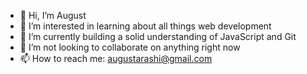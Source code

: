 - 👋 Hi, I’m August
- 👀 I’m interested in learning about all things web development
- 🌱 I’m currently building a solid understanding of JavaScript and Git
- 💞️ I’m not looking to collaborate on anything right now
- 📫 How to reach me: augustarashi@gmail.com

<!---
avqxstyne/avqxstyne is a ✨ special ✨ repository because its `README.md` (this file) appears on your GitHub profile.
You can click the Preview link to take a look at your changes.
--->

